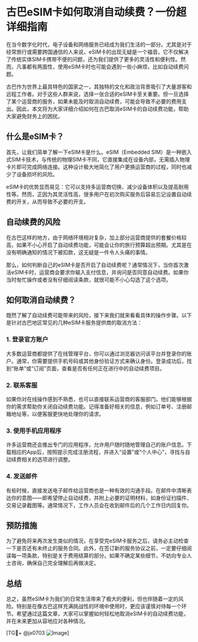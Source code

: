 # 古巴eSIM卡如何取消自动续费？一份超详细指南

在当今数字化时代，电子设备和网络服务已经成为我们生活的一部分。尤其是对于经常旅行或需要跨国通信的人来说，eSIM卡的出现无疑是一个福音。它不仅解决了传统实体SIM卡携带不便的问题，还为我们提供了更多的灵活性和便利性。然而，凡事都有两面性，使用eSIM卡时也可能会遇到一些小麻烦，比如自动续费问题。

古巴作为世界上最具特色的国家之一，其独特的文化和政治背景吸引了大量游客和远程工作者。对于这些人群来说，选择一张合适的eSIM卡至关重要。但一旦选择了某个运营商的服务，如果未能及时取消自动续费，可能会导致不必要的费用支出。因此，本文将为大家详细介绍如何在古巴取消eSIM卡的自动续费功能，帮助大家避免财务上的困扰。

## 什么是eSIM卡？

首先，让我们简单了解一下eSIM卡是什么。eSIM（Embedded SIM）是一种嵌入式SIM卡技术，与传统的物理SIM卡不同，它直接集成在设备内部，无需插入物理卡片即可完成网络连接。这种设计极大地简化了用户更换运营商的过程，同时也减少了设备损坏的风险。

eSIM卡的优势显而易见：它可以支持多运营商切换、减少设备体积以及提高耐用性等。然而，正因为其灵活性高，很多用户在初次购买服务后容易忘记设置自动续费的开关，从而导致不必要的开支。

## 自动续费的风险

在古巴这样的地方，由于网络环境相对复杂，加上部分运营商提供的套餐价格较高，如果不小心开启了自动续费功能，可能会让你的旅行预算超出预期。尤其是在没有明确通知的情况下被扣款，这无疑是一件令人头痛的事情。

那么，如何判断自己的eSIM卡是否开启了自动续费呢？通常情况下，当你首次激活eSIM卡时，运营商会要求你输入支付信息，并询问是否同意自动续费。如果你当时匆忙操作或者没有仔细阅读条款，就很可能不小心勾选了这个选项。

## 如何取消自动续费？

既然了解了自动续费可能带来的风险，接下来我们就来看看具体的操作步骤。以下是针对古巴地区常见的几种eSIM卡服务提供商的取消方法：

### 1. 登录官方账户
大多数运营商都提供了在线管理平台，你可以通过浏览器访问该平台并登录你的账户。通常，你需要提供手机号码或其他身份验证方式来确认身份。登录成功后，找到“账单”或“订阅”页面，查看是否有任何正在进行中的自动续费项目。

### 2. 联系客服
如果你对在线操作感到不熟悉，也可以直接联系运营商的客服部门。他们能够根据你的需求帮助你关闭自动续费功能。记得准备好相关的信息，例如订单号、注册邮箱地址等，以便客服更快地处理你的请求。

### 3. 使用手机应用程序
许多运营商还会推出专门的应用程序，允许用户随时随地管理自己的账户信息。下载相应的App后，按照提示完成注册流程，并进入“设置”或“个人中心”，寻找与自动续费相关的选项进行调整。

### 4. 发送邮件
有些时候，直接发送电子邮件给运营商也是一种有效的沟通手段。在邮件中清晰表达你的意图——即希望停止自动续费，并附上必要的证明材料，如身份证扫描件、交易记录截图等。通常情况下，工作人员会在收到邮件后的几个工作日内回复你。

## 预防措施

为了避免将来再次发生类似的情况，在享受完eSIM卡服务之后，请务必主动检查一下是否还有未终止的服务合同。此外，在签订新的服务协议之前，一定要仔细阅读每一项条款，特别是关于费用结算的部分。如果不确定某些细节，不妨向专业人士咨询，确保自己完全理解后再做决定。

## 总结

总之，虽然eSIM卡为我们的日常生活带来了极大的便利，但也伴随着一定的风险。特别是在像古巴这样充满挑战性的环境中使用时，更应该谨慎对待每一个环节。希望通过这篇文章，大家可以掌握如何轻松地取消eSIM卡的自动续费功能，并在未来更加从容地应对各种情况。

[TG💪+ @jx0703 ![Image](https://github.com/user-attachments/assets/dbca1d08-cadb-493c-b0ec-ad6f7a83f270)]